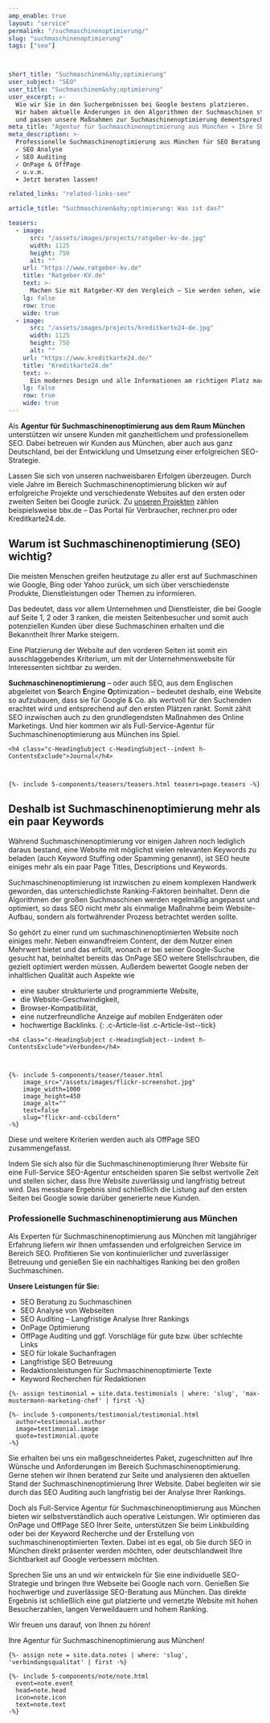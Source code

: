 ```yaml
---
amp_enable: true
layout: "service"
permalink: "/suchmaschinenoptimierung/"
slug: "suchmaschinenoptimierung"
tags: ["seo"]



short_title: "Suchmaschinen&shy;optimierung"
user_subject: "SEO"
user_title: "Suchmaschinen&shy;optimierung"
user_excerpt: >-
  Wie wir Sie in den Suchergebnissen bei Google bestens platzieren.
  Wir haben aktuelle Änderungen in den Algorithmen der Suchmaschinen stets im Blick
  und passen unsere Maßnahmen zur Suchmaschinenoptimierung dementsprechend an.
meta_title: "Agentur für Suchmaschinenoptimierung aus München » Ihre SEO-Experten"
meta_description: >-
  Professionelle Suchmaschinenoptimierung aus München für SEO Beratung
  ✓ SEO Analyse
  ✓ SEO Auditing
  ✓ OnPage & OffPage
  ✓ u.v.m.
  ➤ Jetzt beraten lassen!

related_links: "related-links-seo"

article_title: "Suchmaschinen&shy;optimierung: Was ist das?"

teasers:
  - image:
      src: "/assets/images/projects/ratgeber-kv-de.jpg"
      width: 1125
      height: 750
      alt: ""
    url: "https://www.ratgeber-kv.de"
    title: "Ratgeber-KV.de"
    text: >-
      Machen Sie mit Ratgeber-KV den Vergleich – Sie werden sehen, wie viel Sie beim Top-Anbieter Ihres gewünschten Krankenversicherungs-Tarifs bezahlen würden!
    lg: false
    row: true
    wide: true
  - image:
      src: "/assets/images/projects/kreditkarte24-de.jpg"
      width: 1125
      height: 750
      alt: ""
    url: "https://www.kreditkarte24.de/"
    title: "Kreditkarte24.de"
    text: >-
      Ein modernes Design und alle Informationen am richtigen Platz machen den Kreditkarten-Vergleich einfach, übersichtlich und schnell.
    lg: false
    row: true
    wide: true
---
```


Als **Agentur für Suchmaschinenoptimierung aus dem Raum München** unterstützen wir unsere Kunden mit ganzheitlichem und professionellem SEO. Dabei betreuen wir Kunden aus München, aber auch aus ganz Deutschland, bei der Entwicklung und Umsetzung einer erfolgreichen SEO-Strategie.

Lassen Sie sich von unseren nachweisbaren Erfolgen überzeugen. Durch viele Jahre im Bereich Suchmaschinenoptimierung blicken wir auf erfolgreiche Projekte und verschiedenste Websites auf den ersten oder zweiten Seiten bei Google zurück. Zu [unseren Projekten](/projekte/) zählen beispielsweise bbx.de – Das Portal für Verbraucher, rechner.pro oder Kreditkarte24.de.

## Warum ist Suchmaschinenoptimierung (SEO) wichtig?

Die meisten Menschen greifen heutzutage zu aller erst auf Suchmaschinen wie Google, Bing oder Yahoo zurück, um sich über verschiedenste Produkte, Dienstleistungen oder Themen zu informieren.

Das bedeutet, dass vor allem Unternehmen und Dienstleister, die bei Google auf Seite 1, 2 oder 3 ranken, die meisten Seitenbesucher und somit auch potenziellen Kunden über diese Suchmaschinen erhalten und die Bekanntheit Ihrer Marke steigern.

Eine Platzierung der Website auf den vorderen Seiten ist somit ein ausschlaggebendes Kriterium, um mit der Unternehmenswebsite für Interessenten sichtbar zu werden.

**Suchmaschinenoptimierung** – oder auch SEO, aus dem Englischen abgeleitet von **S**earch **E**ngine **O**ptimization – bedeutet deshalb, eine Website so aufzubauen, dass sie für Google & Co. als wertvoll für den Suchenden erachtet wird und entsprechend auf den ersten Plätzen rankt. Somit zählt SEO inzwischen auch zu den grundlegendsten Maßnahmen des Online Marketings. Und hier kommen wir als Full-Service-Agentur für Suchmaschinenoptimierung aus München ins Spiel.

<div class="h-ArticleExclude h-ArticleExclude--indent h-ArticleExclude--sm" markdown="0">

    <h4 class="c-HeadingSubject c-HeadingSubject--indent h-ContentsExclude">Journal</h4>



    {%- include 5-components/teasers/teasers.html teasers=page.teasers -%}

</div>

## Deshalb ist Suchmaschinenoptimierung mehr als ein paar Keywords

Während Suchmaschinenoptimierung vor einigen Jahren noch lediglich daraus bestand, eine Website mit möglichst vielen relevanten Keywords zu beladen (auch Keyword Stuffing oder Spamming genannt), ist SEO heute einiges mehr als ein paar Page Titles, Descriptions und Keywords.

Suchmaschinenoptimierung ist inzwischen zu einem komplexen Handwerk geworden, das unterschiedlichste Ranking-Faktoren beinhaltet. Denn die Algorithmen der großen Suchmaschinen werden regelmäßig angepasst und optimiert, so dass SEO nicht mehr als einmalige Maßnahme beim Website-Aufbau, sondern als fortwährender Prozess betrachtet werden sollte.

So gehört zu einer rund um suchmaschinenoptimierten Website noch einiges mehr. Neben einwandfreiem Content, der dem Nutzer einen Mehrwert bietet und das erfüllt, wonach er bei seiner Google-Suche gesucht hat, beinhaltet bereits das OnPage SEO weitere Stellschrauben, die gezielt optimiert werden müssen. Außerdem bewertet Google neben der inhaltlichen Qualität auch Aspekte wie

*   eine sauber strukturierte und programmierte Website,
*   die Website-Geschwindigkeit,
*   Browser-Kompatibilität,
*   eine nutzerfreundliche Anzeige auf mobilen Endgeräten oder
*   hochwertige Backlinks.
{: .c-Article-list .c-Article-list--tick}

<div class="c-Article-float c-Article-float--wide h-ArticleExclude h-ArticleExclude--indent h-ArticleExclude--float" markdown="0">

    <h4 class="c-HeadingSubject c-HeadingSubject--indent h-ContentsExclude">Verbunden</h4>



    {%- include 5-components/teaser/teaser.html
        image_src="/assets/images/flickr-screenshot.jpg"
        image_width=1000
        image_height=450
        image_alt=""
        text=false
        slug="flickr-and-ccbildern"
    -%}

</div>

Diese und weitere Kriterien werden auch als OffPage SEO zusammengefasst.

Indem Sie sich also für die Suchmaschinenoptimierung Ihrer Website für eine Full-Service SEO-Agentur entscheiden sparen Sie selbst wertvolle Zeit und stellen sicher, dass Ihre Website zuverlässig und langfristig betreut wird. Das messbare Ergebnis sind schließlich die Listung auf den ersten Seiten bei Google sowie darüber generierte neue Kunden.

### Professionelle Suchmaschinenoptimierung aus München

Als Experten für Suchmaschinenoptimierung aus München mit langjähriger Erfahrung liefern wir Ihnen umfassenden und erfolgreichen Service im Bereich SEO. Profitieren Sie von kontinuierlicher und zuverlässiger Betreuung und genießen Sie ein nachhaltiges Ranking bei den großen Suchmaschinen.

**Unsere Leistungen für Sie:**

*   SEO Beratung zu Suchmaschinen
*   SEO Analyse von Webseiten
*   SEO Auditing – Langfristige Analyse Ihrer Rankings
*   OnPage Optimierung
*   OffPage Auditing und ggf. Vorschläge für gute bzw. über schlechte Links
*   SEO für lokale Suchanfragen
*   Langfristige SEO Betreuung
*   Redaktionsleistungen für Suchmaschinenoptimierte Texte
*   Keyword Recherchen für Redaktionen

<div class="h-ArticleExclude h-ArticleExclude--indent" markdown="0">

    {%- assign testimonial = site.data.testimonials | where: 'slug', 'max-mustermann-marketing-chef' | first -%}

    {%- include 5-components/testimonial/testimonial.html
      author=testimonial.author
      image=testimonial.image
      quote=testimonial.quote
    -%}

</div>

Sie erhalten bei uns ein maßgeschneidertes Paket, zugeschnitten auf Ihre Wünsche und Anforderungen im Bereich Suchmaschinenoptimierung. Gerne stehen wir Ihnen beratend zur Seite und analysieren den aktuellen Stand der Suchmaschinenoptimierung Ihrer Website. Dabei begleiten wir sie durch das SEO Auditing auch langfristig bei der Analyse Ihrer Rankings.

Doch als Full-Service Agentur für Suchmaschinenoptimierung aus München bieten wir selbstverständlich auch operative Leistungen. Wir optimieren das OnPage und OffPage SEO Ihrer Seite, unterstützen Sie beim Linkbuilding oder bei der Keyword Recherche und der Erstellung von suchmaschinenoptimierten Texten. Dabei ist es egal, ob Sie durch SEO in München direkt präsenter werden möchten, oder deutschlandweit Ihre Sichtbarkeit auf Google verbessern möchten.

Sprechen Sie uns an und wir entwickeln für Sie eine individuelle SEO-Strategie und bringen Ihre Webseite bei Google nach vorn. Genießen Sie hochwertige und zuverlässige SEO-Beratung aus München. Das direkte Ergebnis ist schließlich eine gut platzierte und vernetzte Website mit hohen Besucherzahlen, langen Verweildauern und hohem Ranking.

Wir freuen uns darauf, von Ihnen zu hören!

Ihre Agentur für Suchmaschinenoptimierung aus München!

<div class="h-ArticleExclude h-ArticleExclude--indent h-ArticleExclude--sm" markdown="0">

    {%- assign note = site.data.notes | where: 'slug', 'verbindungsqualitat' | first -%}

    {%- include 5-components/note/note.html
      event=note.event
      head=note.head
      icon=note.icon
      text=note.text
    -%}

</div>
